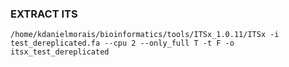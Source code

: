### EXTRACT ITS

`/home/kdanielmorais/bioinformatics/tools/ITSx_1.0.11/ITSx -i test_dereplicated.fa --cpu 2 --only_full T -t F -o itsx_test_dereplicated`
